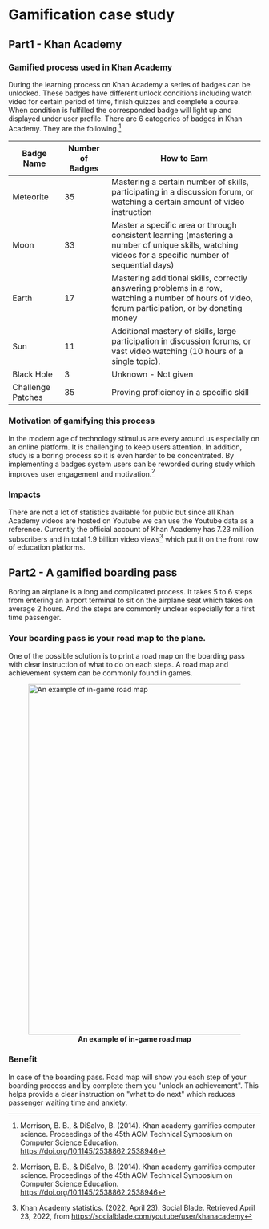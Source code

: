
# Gamification case study

## Part1 - Khan Academy
### Gamified process used in Khan Academy
During the learning process on Khan Academy a series of badges can be unlocked. These badges have different unlock conditions including watch video for certain period of time, finish quizzes and complete a course. When condition is fulfilled the corresponded badge will light up and displayed under user profile. There are 6 categories of badges in Khan Academy. They are the following.[^1]

|Badge Name| Number of Badges| How to Earn|
|---|---|---|
|Meteorite| 35| Mastering a certain number of skills, participating in a discussion forum, or watching a certain amount of video instruction|
|Moon| 33| Master a specific area or through consistent learning (mastering a number of unique skills, watching videos for a specific number of sequential days)|
|Earth| 17| Mastering additional skills, correctly answering problems in a row, watching a number of hours of video, forum participation, or by donating money|
|Sun| 11| Additional mastery of skills, large participation in discussion forums, or vast video watching (10 hours of a single topic).|
|Black Hole| 3| Unknown - Not given|
|Challenge Patches| 35| Proving proficiency in a specific skill|

### Motivation of gamifying this process
In the modern age of technology stimulus are every around us especially on an online platform. It is challenging to keep users attention. In addition, study is a boring process so it is even harder to be concentrated. By implementing a badges system users can be reworded during study which improves user engagement and motivation.[^1]

### Impacts
There are not a lot of statistics available for public but since all Khan Academy videos are hosted on Youtube we can use the Youtube data as a reference. Currently the official account of Khan Academy has 7.23 million subscribers and in total 1.9 billion video views[^2] which put it on the front row of education platforms.



[^1]: Morrison, B. B., & DiSalvo, B. (2014). Khan academy gamifies computer science. Proceedings of the 45th ACM Technical Symposium on Computer Science Education. https://doi.org/10.1145/2538862.2538946

[^2]: Khan Academy statistics. (2022, April 23). Social Blade. Retrieved April 23, 2022, from https://socialblade.com/youtube/user/khanacademy


## Part2 - A gamified boarding pass
Boring an airplane is a long and complicated process. It takes 5 to 6 steps from entering an airport terminal to sit on the airplane seat which takes on average 2 hours. And the steps are commonly unclear especially for a first time passenger.

### Your boarding pass is your road map to the plane.
One of the possible solution is to print a road map on the boarding pass with clear instruction of what to do on each steps. A road map and achievement system can be commonly found in games.

<figure>
<img src="https://assets1.ignimgs.com/2017/09/18/yYSlDV51505730295070.jpg" alt="An example of in-game road map" style="height:700px"/>
<figcaption align = "center"><b>An example of in-game road map</b></figcaption>
</figure>

### Benefit
In case of the boarding pass. Road map will show you each step of your boarding process and by complete them you "unlock an achievement".
This helps provide a clear instruction on "what to do next" which reduces passenger waiting time and anxiety.
